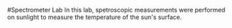 #Spectrometer Lab
In this lab, spetroscopic measurements were performed on sunlight to measure the temperature of the sun's surface. 
